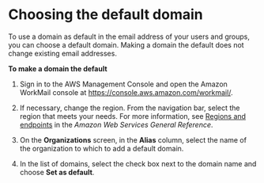 # Choosing the default domain<a name="default_domain"></a>

To use a domain as default in the email address of your users and groups, you can choose a default domain\. Making a domain the default does not change existing email addresses\.

**To make a domain the default**

1. Sign in to the AWS Management Console and open the Amazon WorkMail console at [https://console\.aws\.amazon\.com/workmail/](https://console.aws.amazon.com/workmail/)\.

1. If necessary, change the region\. From the navigation bar, select the region that meets your needs\. For more information, see [Regions and endpoints](http://docs.aws.amazon.com/general/latest/gr/index.html?rande.html) in the *Amazon Web Services General Reference*\.

1. On the **Organizations** screen, in the **Alias** column, select the name of the organization to which to add a default domain\.

1. In the list of domains, select the check box next to the domain name and choose **Set as default**\.